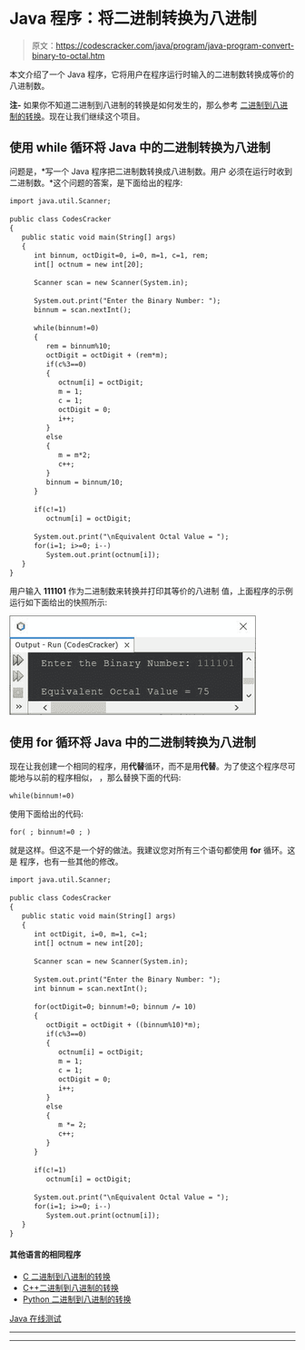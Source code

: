 # Java 程序：将二进制转换为八进制

> 原文：<https://codescracker.com/java/program/java-program-convert-binary-to-octal.htm>

本文介绍了一个 Java 程序，它将用户在程序运行时输入的二进制数转换成等价的八进制数。

**注-** 如果你不知道二进制到八进制的转换是如何发生的，那么参考 [二进制到八进制的转换](/computer-fundamental/binary-to-octal.htm)。现在让我们继续这个项目。

## 使用 while 循环将 Java 中的二进制转换为八进制

问题是，*写一个 Java 程序把二进制数转换成八进制数。用户 必须在运行时收到二进制数。*这个问题的答案，是下面给出的程序:

```
import java.util.Scanner;

public class CodesCracker
{
   public static void main(String[] args)
   {
      int binnum, octDigit=0, i=0, m=1, c=1, rem;
      int[] octnum = new int[20];

      Scanner scan = new Scanner(System.in);

      System.out.print("Enter the Binary Number: ");
      binnum = scan.nextInt();

      while(binnum!=0)
      {
         rem = binnum%10;
         octDigit = octDigit + (rem*m);
         if(c%3==0)
         {
            octnum[i] = octDigit;
            m = 1;
            c = 1;
            octDigit = 0;
            i++;
         }
         else
         {
            m = m*2;
            c++;
         }
         binnum = binnum/10;
      }

      if(c!=1)
         octnum[i] = octDigit;

      System.out.print("\nEquivalent Octal Value = ");
      for(i=1; i>=0; i--)
         System.out.print(octnum[i]);
   }
}
```

用户输入 **111101** 作为二进制数来转换并打印其等价的八进制 值，上面程序的示例运行如下面给出的快照所示:

![java convert binary to octal](img/27833b95a42c69f24e9159475a248f34.png)

## 使用 for 循环将 Java 中的二进制转换为八进制

现在让我创建一个相同的程序，用**代替**循环，而不是用**代替**。为了使这个程序尽可能地与以前的程序相似， ，那么替换下面的代码:

```
while(binnum!=0)
```

使用下面给出的代码:

```
for( ; binnum!=0 ; )
```

就是这样。但这不是一个好的做法。我建议您对所有三个语句都使用 **for** 循环。这是 程序，也有一些其他的修改。

```
import java.util.Scanner;

public class CodesCracker
{
   public static void main(String[] args)
   {
      int octDigit, i=0, m=1, c=1;
      int[] octnum = new int[20];

      Scanner scan = new Scanner(System.in);

      System.out.print("Enter the Binary Number: ");
      int binnum = scan.nextInt();

      for(octDigit=0; binnum!=0; binnum /= 10)
      {
         octDigit = octDigit + ((binnum%10)*m);
         if(c%3==0)
         {
            octnum[i] = octDigit;
            m = 1;
            c = 1;
            octDigit = 0;
            i++;
         }
         else
         {
            m *= 2;
            c++;
         }
      }

      if(c!=1)
         octnum[i] = octDigit;

      System.out.print("\nEquivalent Octal Value = ");
      for(i=1; i>=0; i--)
         System.out.print(octnum[i]);
   }
}
```

#### 其他语言的相同程序

*   [C 二进制到八进制的转换](/c/program/c-program-convert-binary-to-octal.htm)
*   [C++二进制到八进制的转换](/cpp/program/cpp-program-convert-binary-to-octal.htm)
*   [Python 二进制到八进制的转换](/python/program/python-program-convert-binary-to-octal.htm)

[Java 在线测试](/exam/showtest.php?subid=1)

* * *

* * *